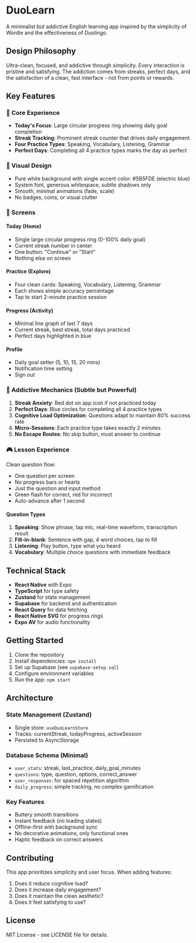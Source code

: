 # DuoLearn

A minimalist but addictive English learning app inspired by the simplicity of Wordle and the effectiveness of Duolingo.

## Design Philosophy

Ultra-clean, focused, and addictive through simplicity. Every interaction is pristine and satisfying. The addiction comes from streaks, perfect days, and the satisfaction of a clean, fast interface - not from points or rewards.

## Key Features

### 🎯 Core Experience
- **Today's Focus**: Large circular progress ring showing daily goal completion
- **Streak Tracking**: Prominent streak counter that drives daily engagement
- **Four Practice Types**: Speaking, Vocabulary, Listening, Grammar
- **Perfect Days**: Completing all 4 practice types marks the day as perfect

### 🎨 Visual Design
- Pure white background with single accent color: #5B5FDE (electric blue)
- System font, generous whitespace, subtle shadows only
- Smooth, minimal animations (fade, scale)
- No badges, coins, or visual clutter

### 📱 Screens

#### Today (Home)
- Single large circular progress ring (0-100% daily goal)
- Current streak number in center
- One button: "Continue" or "Start"
- Nothing else on screen

#### Practice (Explore)
- Four clean cards: Speaking, Vocabulary, Listening, Grammar
- Each shows simple accuracy percentage
- Tap to start 2-minute practice session

#### Progress (Activity)
- Minimal line graph of last 7 days
- Current streak, best streak, total days practiced
- Perfect days highlighted in blue

#### Profile
- Daily goal setter (5, 10, 15, 20 mins)
- Notification time setting
- Sign out

### 🧠 Addictive Mechanics (Subtle but Powerful)

1. **Streak Anxiety**: Red dot on app icon if not practiced today
2. **Perfect Days**: Blue circles for completing all 4 practice types
3. **Cognitive Load Optimization**: Questions adapt to maintain 80% success rate
4. **Micro-Sessions**: Each practice type takes exactly 2 minutes
5. **No Escape Routes**: No skip button, must answer to continue

### 🎮 Lesson Experience

Clean question flow:
- One question per screen
- No progress bars or hearts
- Just the question and input method
- Green flash for correct, red for incorrect
- Auto-advance after 1 second

#### Question Types
1. **Speaking**: Show phrase, tap mic, real-time waveform, transcription result
2. **Fill-in-blank**: Sentence with gap, 4 word choices, tap to fill
3. **Listening**: Play button, type what you heard
4. **Vocabulary**: Multiple choice questions with immediate feedback

## Technical Stack

- **React Native** with Expo
- **TypeScript** for type safety
- **Zustand** for state management
- **Supabase** for backend and authentication
- **React Query** for data fetching
- **React Native SVG** for progress rings
- **Expo AV** for audio functionality

## Getting Started

1. Clone the repository
2. Install dependencies: `npm install`
3. Set up Supabase (see `supabase-setup.sql`)
4. Configure environment variables
5. Run the app: `npm start`

## Architecture

### State Management (Zustand)
- Single store: `useDuoLearnStore`
- Tracks: currentStreak, todayProgress, activeSession
- Persisted to AsyncStorage

### Database Schema (Minimal)
- `user_stats`: streak, last_practice, daily_goal_minutes
- `questions`: type, question, options, correct_answer
- `user_responses`: for spaced repetition algorithm
- `daily_progress`: simple tracking, no complex gamification

### Key Features
- Buttery smooth transitions
- Instant feedback (no loading states)
- Offline-first with background sync
- No decorative animations, only functional ones
- Haptic feedback on correct answers

## Contributing

This app prioritizes simplicity and user focus. When adding features:
1. Does it reduce cognitive load?
2. Does it increase daily engagement?
3. Does it maintain the clean aesthetic?
4. Does it feel satisfying to use?

## License

MIT License - see LICENSE file for details.